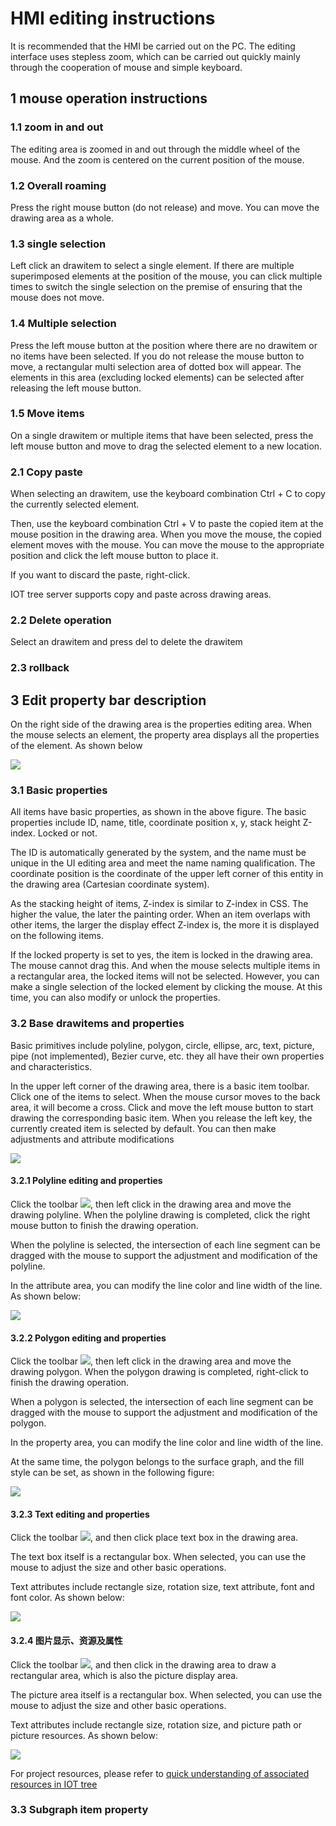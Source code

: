 


HMI editing instructions
==




It is recommended that the HMI be carried out on the PC. The editing interface uses stepless zoom, which can be carried out quickly mainly through the cooperation of mouse and simple keyboard.




## 1 mouse operation instructions

### 1.1 zoom in and out

The editing area is zoomed in and out through the middle wheel of the mouse. And the zoom is centered on the current position of the mouse.





### 1.2 Overall roaming

Press the right mouse button (do not release) and move. You can move the drawing area as a whole.




### 1.3 single selection

Left click an drawitem to select a single element. If there are multiple superimposed elements at the position of the mouse, you can click multiple times to switch the single selection on the premise of ensuring that the mouse does not move.




### 1.4 Multiple selection

Press the left mouse button at the position where there are no drawitem or no items have been selected. If you do not release the mouse button to move, a rectangular multi selection area of dotted box will appear. The elements in this area (excluding locked elements) can be selected after releasing the left mouse button.





### 1.5 Move items

On a single drawitem or multiple items that have been selected, press the left mouse button and move to drag the selected element to a new location.








### 2.1 Copy paste

When selecting an drawitem, use the keyboard combination Ctrl + C to copy the currently selected element.

Then, use the keyboard combination Ctrl + V to paste the copied item at the mouse position in the drawing area. When you move the mouse, the copied element moves with the mouse. You can move the mouse to the appropriate position and click the left mouse button to place it.

If you want to discard the paste, right-click.

IOT tree server supports copy and paste across drawing areas.




### 2.2 Delete operation
Select an drawitem and press del to delete the drawitem




### 2.3 rollback





## 3 Edit property bar description
On the right side of the drawing area is the properties editing area. When the mouse selects an element, the property area displays all the properties of the element. As shown below


<img src="../img/hmi_prop1.png">



### 3.1 Basic properties

All items have basic properties, as shown in the above figure. The basic properties include ID, name, title, coordinate position x, y, stack height Z-index. Locked or not.

The ID is automatically generated by the system, and the name must be unique in the UI editing area and meet the name naming qualification. The coordinate position is the coordinate of the upper left corner of this entity in the drawing area (Cartesian coordinate system).

As the stacking height of items, Z-index is similar to Z-index in CSS. The higher the value, the later the painting order. When an item overlaps with other items, the larger the display effect Z-index is, the more it is displayed on the following items.

If the locked property is set to yes, the item is locked in the drawing area. The mouse cannot drag this. And when the mouse selects multiple items in a rectangular area, the locked items will not be selected. However, you can make a single selection of the locked element by clicking the mouse. At this time, you can also modify or unlock the properties.




### 3.2 Base drawitems and properties

Basic primitives include polyline, polygon, circle, ellipse, arc, text, picture, pipe (not implemented), Bezier curve, etc. they all have their own properties and characteristics.

In the upper left corner of the drawing area, there is a basic item toolbar. Click one of the items to select. When the mouse cursor moves to the back area, it will become a cross. Click and move the left mouse button to start drawing the corresponding basic item. When you release the left key, the currently created item is selected by default. You can then make adjustments and attribute modifications

<img src="../img/hmi_basic1.png">



#### 3.2.1 Polyline editing and properties

Click the toolbar <img src="../img/hmi_basic_zln.png">, then left click in the drawing area and move the drawing polyline. When the polyline drawing is completed, click the right mouse button to finish the drawing operation.

When the polyline is selected, the intersection of each line segment can be dragged with the mouse to support the adjustment and modification of the polyline.

In the attribute area, you can modify the line color and line width of the line. As shown below:

<img src="../img/hmi_basic_zln1.png">



#### 3.2.2 Polygon editing and properties

Click the toolbar <img src="../img/hmi_basic_py.png">, then left click in the drawing area and move the drawing polygon. When the polygon drawing is completed, right-click to finish the drawing operation.

When a polygon is selected, the intersection of each line segment can be dragged with the mouse to support the adjustment and modification of the polygon.

In the property area, you can modify the line color and line width of the line.

At the same time, the polygon belongs to the surface graph, and the fill style can be set, as shown in the following figure:

<img src="../img/hmi_basic_py1.png">




#### 3.2.3 Text editing and properties
Click the toolbar <img src= "../img/hmi_basic_txt.png">, and then click place text box in the drawing area.

The text box itself is a rectangular box. When selected, you can use the mouse to adjust the size and other basic operations.

Text attributes include rectangle size, rotation size, text attribute, font and font color. As shown below:


<img src="../img/hmi_basic_txt1.png">

#### 3.2.4 图片显示、资源及属性


Click the toolbar <img src="../img/hmi_basic_img.png">, and then click in the drawing area to draw a rectangular area, which is also the picture display area.

The picture area itself is a rectangular box. When selected, you can use the mouse to adjust the size and other basic operations.

Text attributes include rectangle size, rotation size, and picture path or picture resources. As shown below:

<img src="../img/hmi_basic_img1.png">




For project resources, please refer to [quick understanding of associated resources in IOT tree][qn_res]




### 3.3 Subgraph item property




[qn_res]: ./quick_know_res.md
